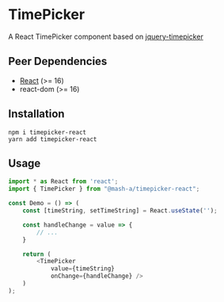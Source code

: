 # TimePicker

A React TimePicker component based on [jquery-timepicker](https://github.com/jonthornton/jquery-timepicker)

## Peer Dependencies

- [React](https://reactjs.org/) (>= 16)
- react-dom (>= 16)

## Installation

```node
npm i timepicker-react
yarn add timepicker-react
```

## Usage

```javascript
import * as React from 'react';
import { TimePicker } from "@mash-a/timepicker-react";

const Demo = () => (
	const [timeString, setTimeString] = React.useState('');

	const handleChange = value => {
		// ...
	}

	return (
		<TimePicker
			value={timeString}
			onChange={handleChange} />
	)
);
```
